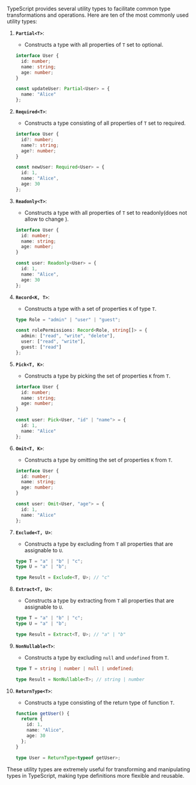 TypeScript provides several utility types to facilitate common type transformations and operations. Here are ten of the most commonly used utility types:

1. **`Partial<T>`**:
   - Constructs a type with all properties of `T` set to optional.
   ```typescript
   interface User {
     id: number;
     name: string;
     age: number;
   }
   
   const updateUser: Partial<User> = {
     name: "Alice"
   };
   ```

2. **`Required<T>`**:
   - Constructs a type consisting of all properties of `T` set to required.
   ```typescript
   interface User {
     id?: number;
     name?: string;
     age?: number;
   }
   
   const newUser: Required<User> = {
     id: 1,
     name: "Alice",
     age: 30
   };
   ```

3. **`Readonly<T>`**:
   - Constructs a type with all properties of `T` set to readonly(does not allow to change ).
   ```typescript
   interface User {
     id: number;
     name: string;
     age: number;
   }
   
   const user: Readonly<User> = {
     id: 1,
     name: "Alice",
     age: 30
   };
   ```

4. **`Record<K, T>`**:
   - Constructs a type with a set of properties `K` of type `T`.
   ```typescript
   type Role = "admin" | "user" | "guest";
   
   const rolePermissions: Record<Role, string[]> = {
     admin: ["read", "write", "delete"],
     user: ["read", "write"],
     guest: ["read"]
   };
   ```

5. **`Pick<T, K>`**:
   - Constructs a type by picking the set of properties `K` from `T`.
   ```typescript
   interface User {
     id: number;
     name: string;
     age: number;
   }
   
   const user: Pick<User, "id" | "name"> = {
     id: 1,
     name: "Alice"
   };
   ```

6. **`Omit<T, K>`**:
   - Constructs a type by omitting the set of properties `K` from `T`.
   ```typescript
   interface User {
     id: number;
     name: string;
     age: number;
   }
   
   const user: Omit<User, "age"> = {
     id: 1,
     name: "Alice"
   };
   ```

7. **`Exclude<T, U>`**:
   - Constructs a type by excluding from `T` all properties that are assignable to `U`.
   ```typescript
   type T = "a" | "b" | "c";
   type U = "a" | "b";
   
   type Result = Exclude<T, U>; // "c"
   ```

8. **`Extract<T, U>`**:
   - Constructs a type by extracting from `T` all properties that are assignable to `U`.
   ```typescript
   type T = "a" | "b" | "c";
   type U = "a" | "b";
   
   type Result = Extract<T, U>; // "a" | "b"
   ```

9. **`NonNullable<T>`**:
   - Constructs a type by excluding `null` and `undefined` from `T`.
   ```typescript
   type T = string | number | null | undefined;
   
   type Result = NonNullable<T>; // string | number
   ```

10. **`ReturnType<T>`**:
    - Constructs a type consisting of the return type of function `T`.
    ```typescript
    function getUser() {
      return {
        id: 1,
        name: "Alice",
        age: 30
      };
    }
    
    type User = ReturnType<typeof getUser>;
    ```

These utility types are extremely useful for transforming and manipulating types in TypeScript, making type definitions more flexible and reusable.